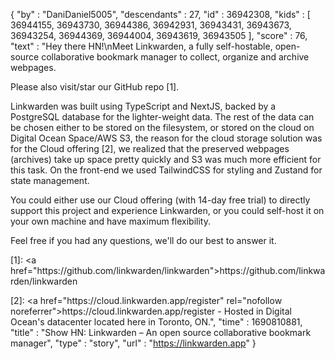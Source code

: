 {
  "by" : "DaniDaniel5005",
  "descendants" : 27,
  "id" : 36942308,
  "kids" : [ 36944155, 36943730, 36944386, 36942931, 36943431, 36943673, 36943254, 36944369, 36944004, 36943619, 36943505 ],
  "score" : 76,
  "text" : "Hey there HN!\nMeet Linkwarden, a fully self-hostable, open-source collaborative bookmark manager to collect, organize and archive webpages.<p>Please also visit&#x2F;star our GitHub repo [1].<p>Linkwarden was built using TypeScript and NextJS, backed by a PostgreSQL database for the lighter-weight data. The rest of the data can be chosen either to be stored on the filesystem, or stored on the cloud on Digital Ocean Space&#x2F;AWS S3, the reason for the cloud storage solution was for the Cloud offering [2], we realized that the preserved webpages (archives) take up space pretty quickly and S3 was much more efficient for this task. On the front-end we used TailwindCSS for styling and Zustand for state management.<p>You could either use our Cloud offering (with 14-day free trial) to directly support this project and experience Linkwarden, or you could self-host it on your own machine and have maximum flexibility.<p>Feel free if you had any questions, we&#x27;ll do our best to answer it.<p>[1]: <a href=\"https:&#x2F;&#x2F;github.com&#x2F;linkwarden&#x2F;linkwarden\">https:&#x2F;&#x2F;github.com&#x2F;linkwarden&#x2F;linkwarden</a><p>[2]: <a href=\"https:&#x2F;&#x2F;cloud.linkwarden.app&#x2F;register\" rel=\"nofollow noreferrer\">https:&#x2F;&#x2F;cloud.linkwarden.app&#x2F;register</a> - Hosted in Digital Ocean&#x27;s datacenter located here in Toronto, ON.",
  "time" : 1690810881,
  "title" : "Show HN: Linkwarden – An open source collaborative bookmark manager",
  "type" : "story",
  "url" : "https://linkwarden.app"
}
